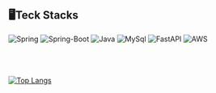 
<br/>
<br/>
  
## 🖥️️Teck Stacks
<img alt="Spring" src ="https://img.shields.io/badge/Spring-6DB33F.svg?&style=for-the-badge&logo=Spring&logoColor=white"/> 
<img alt="Spring-Boot" src ="https://img.shields.io/badge/Spring_Boot-blue.svg?&style=for-the-badge&logo=Spring-Boot&logoColor=white"/>
<img alt="Java" src ="https://img.shields.io/badge/Java-important.svg?&style=for-the-badge&logo=Java&logoColor=white"/>
<img alt="MySql" src ="https://img.shields.io/badge/MySql-yellow.svg?&style=for-the-badge&logo=MySql&logoColor=white"/>
<img alt="FastAPI" src ="https://img.shields.io/badge/FastApi-blueviolet.svg?&style=for-the-badge&logo=FastApi&logoColor=white"/>
<img alt="AWS" src ="https://img.shields.io/badge/Amazon EC2-blueviolet.svg?&style=for-the-badge&logo=FastApi&logoColor=white"/>
 <br/>
  <br/>
<br/>  
<br/>


[![Top Langs](https://github-readme-stats.vercel.app/api/top-langs/?username=seoeun98&layout=compact)](https://github.com/seoeun98/github-readme-stats)


  
</div>
